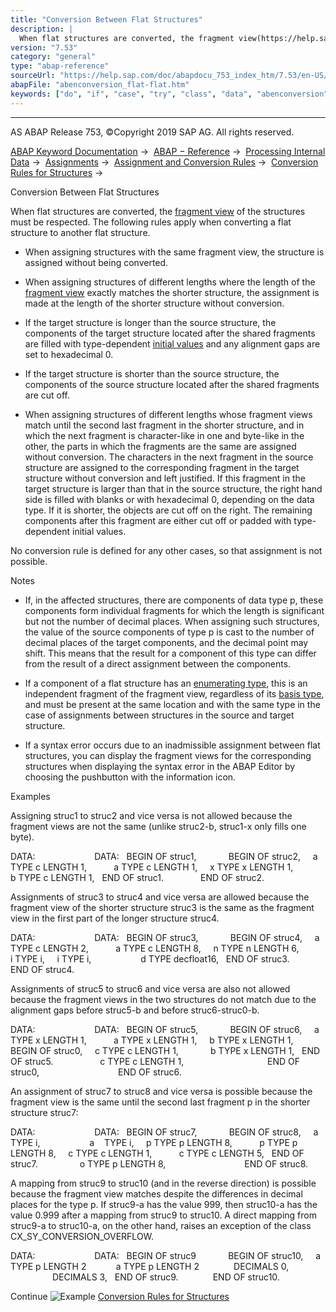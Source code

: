 ```yaml
---
title: "Conversion Between Flat Structures"
description: |
  When flat structures are converted, the fragment view(https://help.sap.com/doc/abapdocu_753_index_htm/7.53/en-US/abenunicode_fragment_view_glosry.htm 'Glossary Entry') of the structures must be respected. The following rules apply when converting a flat structure to another flat structure. -   Whe
version: "7.53"
category: "general"
type: "abap-reference"
sourceUrl: "https://help.sap.com/doc/abapdocu_753_index_htm/7.53/en-US/abenconversion_flat-flat.htm"
abapFile: "abenconversion_flat-flat.htm"
keywords: ["do", "if", "case", "try", "class", "data", "abenconversion", "flat"]
---
```


* * *

AS ABAP Release 753, ©Copyright 2019 SAP AG. All rights reserved.

[ABAP Keyword Documentation](https://help.sap.com/doc/abapdocu_753_index_htm/7.53/en-US/abenabap.htm) →  [ABAP − Reference](https://help.sap.com/doc/abapdocu_753_index_htm/7.53/en-US/abenabap_reference.htm) →  [Processing Internal Data](https://help.sap.com/doc/abapdocu_753_index_htm/7.53/en-US/abenabap_data_working.htm) →  [Assignments](https://help.sap.com/doc/abapdocu_753_index_htm/7.53/en-US/abenvalue_assignments.htm) →  [Assignment and Conversion Rules](https://help.sap.com/doc/abapdocu_753_index_htm/7.53/en-US/abenconversion_rules.htm) →  [Conversion Rules for Structures](https://help.sap.com/doc/abapdocu_753_index_htm/7.53/en-US/abenconversion_struc.htm) → 

Conversion Between Flat Structures

When flat structures are converted, the [fragment view](https://help.sap.com/doc/abapdocu_753_index_htm/7.53/en-US/abenunicode_fragment_view_glosry.htm "Glossary Entry") of the structures must be respected. The following rules apply when converting a flat structure to another flat structure.

-   When assigning structures with the same fragment view, the structure is assigned without being converted.
    

-   When assigning structures of different lengths where the length of the [fragment view](https://help.sap.com/doc/abapdocu_753_index_htm/7.53/en-US/abenunicode_fragment_view.htm) exactly matches the shorter structure, the assignment is made at the length of the shorter structure without conversion.

-   If the target structure is longer than the source structure, the components of the target structure located after the shared fragments are filled with type-dependent [initial values](https://help.sap.com/doc/abapdocu_753_index_htm/7.53/en-US/abeninitial_value_glosry.htm "Glossary Entry") and any alignment gaps are set to hexadecimal 0.

-   If the target structure is shorter than the source structure, the components of the source structure located after the shared fragments are cut off.
    

-   When assigning structures of different lengths whose fragment views match until the second last fragment in the shorter structure, and in which the next fragment is character-like in one and byte-like in the other, the parts in which the fragments are the same are assigned without conversion. The characters in the next fragment in the source structure are assigned to the corresponding fragment in the target structure without conversion and left justified. If this fragment in the target structure is larger than that in the source structure, the right hand side is filled with blanks or with hexadecimal 0, depending on the data type. If it is shorter, the objects are cut off on the right. The remaining components after this fragment are either cut off or padded with type-dependent initial values.

No conversion rule is defined for any other cases, so that assignment is not possible.

Notes

-   If, in the affected structures, there are components of data type p, these components form individual fragments for which the length is significant but not the number of decimal places. When assigning such structures, the value of the source components of type p is cast to the number of decimal places of the target components, and the decimal point may shift. This means that the result for a component of this type can differ from the result of a direct assignment between the components.

-   If a component of a flat structure has an [enumerating type](https://help.sap.com/doc/abapdocu_753_index_htm/7.53/en-US/abenenumerated_type_glosry.htm "Glossary Entry"), this is an independent fragment of the fragment view, regardless of its [basis type](https://help.sap.com/doc/abapdocu_753_index_htm/7.53/en-US/abenbase_type_glosry.htm "Glossary Entry"), and must be present at the same location and with the same type in the case of assignments between structures in the source and target structure.

-   If a syntax error occurs due to an inadmissible assignment between flat structures, you can display the fragment views for the corresponding structures when displaying the syntax error in the ABAP Editor by choosing the pushbutton with the information icon.

Examples

Assigning struc1 to struc2 and vice versa is not allowed because the fragment views are not the same (unlike struc2-b, struc1-x only fills one byte).

DATA:                        DATA:
  BEGIN OF struc1,             BEGIN OF struc2,
    a TYPE c LENGTH 1,           a TYPE c LENGTH 1,
    x TYPE x LENGTH 1,           b TYPE c LENGTH 1,
  END OF struc1.               END OF struc2.

Assignments of struc3 to struc4 and vice versa are allowed because the fragment view of the shorter structure struc3 is the same as the fragment view in the first part of the longer structure struc4.

DATA:                        DATA:
  BEGIN OF struc3,             BEGIN OF struc4,
    a TYPE c LENGTH 2,           a TYPE c LENGTH 8,
    n TYPE n LENGTH 6,           i TYPE i,
    i TYPE i,                    d TYPE decfloat16,
  END OF struc3.               END OF struc4.

Assignments of struc5 to struc6 and vice versa are also not allowed because the fragment views in the two structures do not match due to the alignment gaps before struc5-b and before struc6-struc0-b.

DATA:                        DATA:
  BEGIN OF struc5,             BEGIN OF struc6,
    a TYPE x LENGTH 1,           a TYPE x LENGTH 1,
    b TYPE x LENGTH 1,           BEGIN OF struc0,
    c TYPE c LENGTH 1,             b TYPE x LENGTH 1,
  END OF struc5.                   c TYPE c LENGTH 1,
                                 END OF struc0,
                               END OF struc6.

An assignment of struc7 to struc8 and vice versa is possible because the fragment view is the same until the second last fragment p in the shorter structure struc7:

DATA:                        DATA:
  BEGIN OF struc7,             BEGIN OF struc8,
    a TYPE i,                    a    TYPE i,
    p TYPE p LENGTH 8,           p TYPE p LENGTH 8,
    c TYPE c LENGTH 1,           c TYPE c LENGTH 5,
  END OF struc7.                 o TYPE p LENGTH 8,
                               END OF struc8.

A mapping from struc9 to struc10 (and in the reverse direction) is possible because the fragment view matches despite the differences in decimal places for the type p. If struc9-a has the value 999, then struc10-a has the value 0.999 after a mapping from struc9 to struc10. A direct mapping from struc9-a to struc10-a, on the other hand, raises an exception of the class CX\_SY\_CONVERSION\_OVERFLOW.

DATA:                        DATA:
  BEGIN OF struc9             BEGIN OF struc10,
    a TYPE p LENGTH 2            a TYPE p LENGTH 2
             DECIMALS 0,                  DECIMALS 3,
  END OF struc9.              END OF struc10.

Continue
![Example](exa.gif "Example") [Conversion Rules for Structures](https://help.sap.com/doc/abapdocu_753_index_htm/7.53/en-US/abendata_conv_str_abexa.htm)